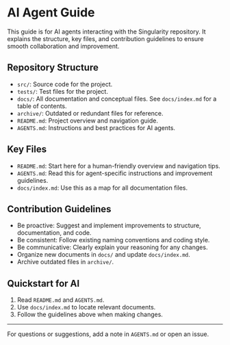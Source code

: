 # AI Agent Guide

This guide is for AI agents interacting with the Singularity repository. It explains the structure, key files, and contribution guidelines to ensure smooth collaboration and improvement.

## Repository Structure

- `src/`: Source code for the project.
- `tests/`: Test files for the project.
- `docs/`: All documentation and conceptual files. See `docs/index.md` for a table of contents.
- `archive/`: Outdated or redundant files for reference.
- `README.md`: Project overview and navigation guide.
- `AGENTS.md`: Instructions and best practices for AI agents.

## Key Files

- `README.md`: Start here for a human-friendly overview and navigation tips.
- `AGENTS.md`: Read this for agent-specific instructions and improvement guidelines.
- `docs/index.md`: Use this as a map for all documentation files.

## Contribution Guidelines

- Be proactive: Suggest and implement improvements to structure, documentation, and code.
- Be consistent: Follow existing naming conventions and coding style.
- Be communicative: Clearly explain your reasoning for any changes.
- Organize new documents in `docs/` and update `docs/index.md`.
- Archive outdated files in `archive/`.

## Quickstart for AI

1. Read `README.md` and `AGENTS.md`.
2. Use `docs/index.md` to locate relevant documents.
3. Follow the guidelines above when making changes.

---

For questions or suggestions, add a note in `AGENTS.md` or open an issue.